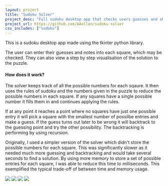 ```yaml
---
layout: project
title: "Sudoku Solver"
project_desc: "Full sudoku desktop app that checks users guesses and shows a step by step solution"
project_url: https://github.com/AAellen/sudoku-solver
css_includes: ["sudoku"]
---
```


This is a sudoku desktop app made using the tkinter python library.

The user can enter their guesses and notes into each square, which may be checked.
They can also view a step by step visualisation of the solution to the puzzle.


#### How does it work?
The solver keeps track of all the possible numbers for each sqaure.
It then uses the rules of sudoku and the numbers given in the puzzle to reduce the possible numbers in each square.
If any squares have a single possible number it fills them in and continues applying the rules.

If at any point it reaches a point where no squares have just one possible entry it will pick a square with the smallest number of possilbe entries and make a guess.
If the guess turns out later to be wrong it will backtrack to the guessing point and try the other possibility.
The backtracking is performing by using recursion.

Originally, I used a simpler version of the solver which didn't store the possible numbers for each square.
This was significantly slower as it needed much more guessing and backtracking and would take several seconds to find a solution.
By using more memory to store a set of possible entries for each square, I was able to reduce this time to milliseconds.
This exemplified the typical trade-off of between time and memory usage. 

<div class="img-container">
<img id="1" src="{{site.baseurl}}/assets/img/sudoku/precheck.png">
<img id="2" src="{{site.baseurl}}/assets/img/sudoku/checked.png">
<img id="3" src="{{site.baseurl}}/assets/img/sudoku/step-solver.png">
<img id="4" src="{{site.baseurl}}/assets/img/sudoku/solved.png">
</div>